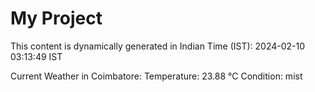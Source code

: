 # My Project

This content is dynamically generated in Indian Time (IST): 2024-02-10 03:13:49 IST


Current Weather in Coimbatore:
Temperature: 23.88 °C
Condition: mist
